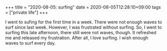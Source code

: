 +++
title =  "2020-08-05: surfing"
date = 2020-08-05T12:28:10+09:00
tags = ["private life"]
+++

I went to sufing for the first time in a week.
There were not enough waves to surf since last week.
However, I was frustrated without surfing.
So, I went to surfing this late afternoon, there still were not waves, though.
It refreshed me and released my frustration.
After all, I love surfing.
I wish enough waves to surf every day.
